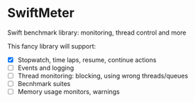 # SwiftMeter
Swift benchmark library: monitoring, thread control and more

This fancy library will support:

- [x] Stopwatch, time laps, resume, continue actions
- [ ] Events and logging
- [ ] Thread monitoring: blocking, using wrong threads/queues
- [ ] Becnhmark suites
- [ ] Memory usage monitors, warnings
